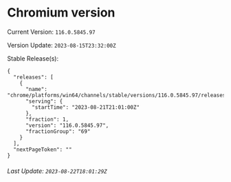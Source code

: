 # Chromium version

Current Version: `116.0.5845.97`

Version Update: `2023-08-15T23:32:00Z`

Stable Release(s):
```
{
  "releases": [
    {
      "name": "chrome/platforms/win64/channels/stable/versions/116.0.5845.97/releases/1692651660",
      "serving": {
        "startTime": "2023-08-21T21:01:00Z"
      },
      "fraction": 1,
      "version": "116.0.5845.97",
      "fractionGroup": "69"
    }
  ],
  "nextPageToken": ""
}
```

###### Last Update: `2023-08-22T18:01:29Z`
        
